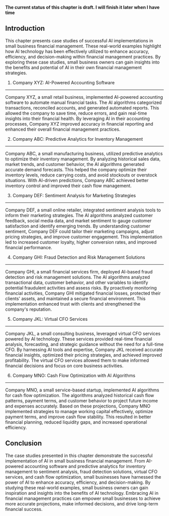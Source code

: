 **The current status of this chapter is draft. I will finish it later when I have time**

Introduction
------------

This chapter presents case studies of successful AI implementations in small business financial management. These real-world examples highlight how AI technology has been effectively utilized to enhance accuracy, efficiency, and decision-making within financial management practices. By exploring these case studies, small business owners can gain insights into the benefits and potential of AI in their own financial management strategies.

1. Company XYZ: AI-Powered Accounting Software
----------------------------------------------

Company XYZ, a small retail business, implemented AI-powered accounting software to automate manual financial tasks. The AI algorithms categorized transactions, reconciled accounts, and generated automated reports. This allowed the company to save time, reduce errors, and gain real-time insights into their financial health. By leveraging AI in their accounting processes, Company XYZ improved accuracy in financial reporting and enhanced their overall financial management practices.

2. Company ABC: Predictive Analytics for Inventory Management
-------------------------------------------------------------

Company ABC, a small manufacturing business, utilized predictive analytics to optimize their inventory management. By analyzing historical sales data, market trends, and customer behavior, the AI algorithms generated accurate demand forecasts. This helped the company optimize their inventory levels, reduce carrying costs, and avoid stockouts or overstock situations. With AI-driven predictions, Company ABC achieved better inventory control and improved their cash flow management.

3. Company DEF: Sentiment Analysis for Marketing Strategies
-----------------------------------------------------------

Company DEF, a small online retailer, integrated sentiment analysis tools to inform their marketing strategies. The AI algorithms analyzed customer feedback, social media data, and market sentiment to gauge customer satisfaction and identify emerging trends. By understanding customer sentiment, Company DEF could tailor their marketing campaigns, adjust pricing strategies, and improve customer engagement. This implementation led to increased customer loyalty, higher conversion rates, and improved financial performance.

4. Company GHI: Fraud Detection and Risk Management Solutions
-------------------------------------------------------------

Company GHI, a small financial services firm, deployed AI-based fraud detection and risk management solutions. The AI algorithms analyzed transactional data, customer behavior, and other variables to identify potential fraudulent activities and assess risks. By proactively monitoring financial activities, Company GHI mitigated financial losses, protected their clients' assets, and maintained a secure financial environment. This implementation enhanced trust with clients and strengthened the company's reputation.

5. Company JKL: Virtual CFO Services
------------------------------------

Company JKL, a small consulting business, leveraged virtual CFO services powered by AI technology. These services provided real-time financial analysis, forecasting, and strategic guidance without the need for a full-time CFO. By harnessing AI tools and expertise, Company JKL received accurate financial insights, optimized their pricing strategies, and achieved improved profitability. The virtual CFO services allowed them to make informed financial decisions and focus on core business activities.

6. Company MNO: Cash Flow Optimization with AI Algorithms
---------------------------------------------------------

Company MNO, a small service-based startup, implemented AI algorithms for cash flow optimization. The algorithms analyzed historical cash flow patterns, payment terms, and customer behavior to project future income and expenses accurately. Based on these projections, Company MNO implemented strategies to manage working capital effectively, optimize payment terms, and improve cash flow stability. This resulted in better financial planning, reduced liquidity gaps, and increased operational efficiency.

Conclusion
----------

The case studies presented in this chapter demonstrate the successful implementation of AI in small business financial management. From AI-powered accounting software and predictive analytics for inventory management to sentiment analysis, fraud detection solutions, virtual CFO services, and cash flow optimization, small businesses have harnessed the power of AI to enhance accuracy, efficiency, and decision-making. By studying these real-world examples, small business owners can gain inspiration and insights into the benefits of AI technology. Embracing AI in financial management practices can empower small businesses to achieve more accurate projections, make informed decisions, and drive long-term financial success.
